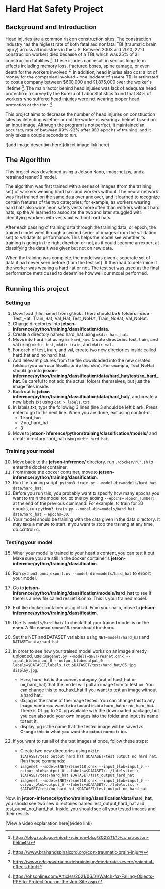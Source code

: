 # Hard Hat Safety Project

## Background and Introduction

Head injuries are a common risk on construction sites. The construction industry has the highest rate of both fatal and nonfatal TBI (traumatic brain injury) across all industries in the U.S. Between 2003 and 2010, 2210 construction workers died because of a TBI, which was 25% of all construction fatalities [^1]. These injuries can result in serious long-term effects including memory loss, fractured bones, spine damage, or even death for the workers involved [^2]. In addition, head injuries also cost a lot of money for the companies involved - one incident of severe TBI is estimated to cost a company between $600,000 and $1,875,000 over the worker's lifetime [^3]. The main factor behind head injuries was lack of adequate head protection: a survey by the Bureau of Labor Statistics found that 84% of workers who suffered head injuries were not wearing proper head protection at the time [^4].

This project aims to decrease the number of head injuries on construction sites by detecting whether or not the worker is wearing a helmet based on an input image. Although the program is not perfect, it maintained an accuracy rate of between 88%-92% after 800 epochs of training, and it only takes a couple seconds to run. 

![add image descrition here](direct image link here)

## The Algorithm

This project was developed using a Jetson Nano, imagenet.py, and a retrained resnet18 model. 

The algorithm was first trained with a series of images (from the training set) of workers wearing hard hats and workers without. The neural network was first trained on the same  data over and over, and it learned to recognize certain features of the two categories; for example, as workers wearing hard hats also wore neon safety vests more often than workers without hard hats, sp the AI learned to associate the two and later struggled with identifying workers with vests but without hard hats. 

After each passing of training data through the training data, or epoch, the trained model went through a second series of images (from the validation set) to validate its performance. This helps the model see whether its training is going in the right direction or not, as it could become an expert at classifying the data it was given but not on new data. 

When the training was complete, the model was given a seperate set of data it had never seen before (from the test set). It then had to determine if the worker was wearing a hard hat or not. The test set was used as the final performance metric used to determine how well our model performed.

## Running this project

### Setting up
1. Download [file_name] from github. There should be 6 folders inside - Test_Hat, Train_Hat, Val_Hat, Test_NoHat, Train_NoHat, Val_NoHat.
2. Change directories into **jetson-inference/python/training/classification/data**.
3. Create a directory named hard_hat using `mkdir hard_hat`.
4. Move into hard_hat using `cd hard_hat`. Create directories test, train, and val using `mkdir test`, `mkdir train`, and `mkdir val`.
5. For each of test, train, and val, create two new directories inside called hard_hat and no_hard_hat.
6. Add relevant pictures from the file downloaded into the new created folders (you can use filezilla to do this step). For example, Test_NoHat should go into **jetson-inference/python/training/classification/data/hard_hat/test/no_hard_hat**. Be careful to not add the actual folders themselves, but just the image files inside.
7. Back out to **jetson-inference/python/training/classification/data/hard_hat/**, and create a new labels.txt using `cat > labels.txt`. 
8. In labels.txt, type the following 3 lines (line 3 should be left blank. Press enter to go to the next line. When you are done, exit using control-d.
    - 1 hard_hat
    - 2 no_hard_hat
    - 3
9. Move to **jetson-inference/python/training/classification/models/** and create directory hard_hat using `mkdir hard_hat`.

### Training your model

10. Move back to the **jetson-inference/** directory. run `./docker/run.sh` to enter the docker container.
11. From inside the docker container, move to **jetson-inference/python/training/classification**.
12. Run the training script: `python3 train.py --model-dir=models/hard_hat data/hard_hat`. 
13. Before you run this, you probably want to specify how many epochs you want to train the model for. do this by adding `--epochs=[epoch_number]` at the end of the previous command. For example, to train for 30 epochs, run `python3 train.py --model-dir=models/hard_hat data/hard_hat --epochs=30`.
14. Your model should be training with the data given in the data directory. It may take a minute to start. If you want to stop the training at any time, do control+c.

### Testing your model
15. When your model is trained to your heart's content, you can test it out. Make sure you are still in the docker container's **jetson-inference/python/training/classification**.
16. Run `python3 onnx_export.py --model-dir=models/hard_hat` to export your model.
17. Go to **jetson-inference/python/training/classification/models/hard_hat** to see if there is a new file called resnet18.onnx. This is your trained model.
18. Exit the docker container using ctl+d. From your nano, move to **jetson-inference/python/training/classification**.
19. Use `ls models/hard_hat/` to check that your trained model is on the nano.  A file named resnet18.onnx should be there.
20. Set the NET and DATASET variables using `NET=models/hard_hat` and `DATASET=data/hard_hat`
21. In order to see how your trained model works on an image already uploaded, use
`imagenet.py --models=$NET/resnet.onnx --input_blob=input_0 --output_blob=output_0 --labels=$DATASET/labels.txt $DATASET/test/hard_hat/05.jpg display.jpg`.
    - Here, hard_hat is the current category (out of hard_hat or no_hard_hat) that the model will pull an image from to test on. You can change this to 
        no_hard_hat if you want to test an image without a hard hat.
    - 05.jpg is the name of the image tested. You can change this to any image name you want to be tested inside hard_hat or no_hard_hat. There is 01.jpg to 20.jpg available with the downloaded package, but you can also add your own images into the folder and input its name to test it.
    - display.jpg is the name that the tested image will be saved as. Change this to what you want the output name to be.
22. If you want to run all of the test images at once, follow these steps:

    - Create two new directories using `mkdir $DATASET/test_output_hard_hat $DATASET/test_output_no_hard_hat`. Run these commands:
    - `imagenet --model=$NET/resnet18.onnx --input_blob=input_0 --output_blob=output_0 --labels=$DATASET/../labels.txt \
           $DATASET/test/hard_hat $DATASET/test_output_hard_hat`
    - `imagenet --model=$NET/resnet18.onnx --input_blob=input_0 --output_blob=output_0 --labels=$DATASET/../labels.txt \
           $DATASET/test/no_hard_hat $DATASET/test_output_no_hard_hat`

Now, in **jetson-inference/python/training/classification/data/hard_hat**, you should see two new directories named test_output_hard_hat and test_ouput_no_hard_hat. Inside, you should see all your tested images and their results.

[View a video explanation here](video link)

[^1]: https://blogs.cdc.gov/niosh-science-blog/2022/11/10/construction-helmets/
[^2]: https://www.brainandspinalcord.org/cost-traumatic-brain-injury/
[^3]: https://www.cdc.gov/traumaticbraininjury/moderate-severe/potential-effects.html
[^4]: https://ohsonline.com/Articles/2021/06/01/Watch-for-Falling-Objects-PPE-to-Protect-You-on-the-Job-Site.aspx
